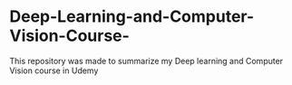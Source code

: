 # Deep-Learning-and-Computer-Vision-Course-
This repository was made to summarize my Deep learning and Computer Vision course in Udemy
